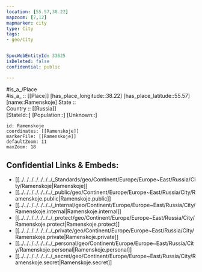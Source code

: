 ```yaml
---
location: [55.57,38.22] 
mapzoom: [7,12] 
mapmarker: city 
type: City
tags:
- geo/City


SpocWebEntityId: 33625
isDeleted: false
confidential: public

---
```

#is_a_/Place  
#is_a_ :: [[Place]] 
[has_place_longitude::38.22] 
[has_place_latitude::55.57] 
[name::Ramenskoje] 
State ::  
Country :: [[Russia]]  
[StateId::] 
[Population::] 
[Unknown::] 


```leaflet
id: Ramenskoje
coordinates: [[Ramenskoje]] 
markerFile: [[Ramenskoje]] 
defaultZoom: 11 
maxZoom: 18
```


## Confidential Links & Embeds: 
- [[../../../../../../../_Standards/geo/Continent/Europe/Europe~East/Russia/City/Ramenskoje|Ramenskoje]] 
- [[../../../../../../../_public/geo/Continent/Europe/Europe~East/Russia/City/Ramenskoje.public|Ramenskoje.public]] 
- [[../../../../../../../_internal/geo/Continent/Europe/Europe~East/Russia/City/Ramenskoje.internal|Ramenskoje.internal]] 
- [[../../../../../../../_protect/geo/Continent/Europe/Europe~East/Russia/City/Ramenskoje.protect|Ramenskoje.protect]] 
- [[../../../../../../../_private/geo/Continent/Europe/Europe~East/Russia/City/Ramenskoje.private|Ramenskoje.private]] 
- [[../../../../../../../_personal/geo/Continent/Europe/Europe~East/Russia/City/Ramenskoje.personal|Ramenskoje.personal]] 
- [[../../../../../../../_secret/geo/Continent/Europe/Europe~East/Russia/City/Ramenskoje.secret|Ramenskoje.secret]] 
